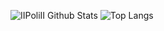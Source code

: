 ![IIPoliII Github Stats](https://github-readme-stats.vercel.app/api?username=IIPoliII&show_icons=true&theme=dark)
![Top Langs](https://github-readme-stats.vercel.app/api/top-langs/?username=IIPoliII&layout=compact&show_icons=true&theme=dark)

